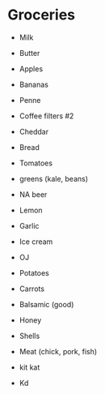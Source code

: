 # Groceries

- Milk
- Butter
- Apples
- Bananas
- Penne
- Coffee filters #2
- Cheddar
- Bread
- Tomatoes
- greens (kale, beans)
- NA beer
- Lemon
- Garlic
- Ice cream

- OJ
- Potatoes
- Carrots
- Balsamic (good)
- Honey
- Shells
- Meat (chick, pork, fish)
- kit kat
- Kd
